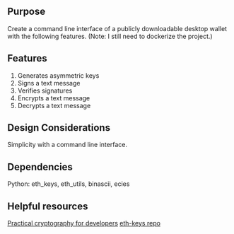 ## Purpose
Create a command line interface of a publicly downloadable desktop wallet with the following features. (Note: I still need to dockerize the project.)

## Features
1. Generates asymmetric keys 
2. Signs a text message
3. Verifies signatures
4. Encrypts a text message
5. Decrypts a text message

## Design Considerations
Simplicity with a command line interface.

## Dependencies
Python: eth_keys, eth_utils, binascii, ecies

## Helpful resources
[Practical cryptography for developers](https://cryptobook.nakov.com/asymmetric-key-ciphers/ecies-example)
[eth-keys repo](https://github.com/ethereum/eth-keys)
